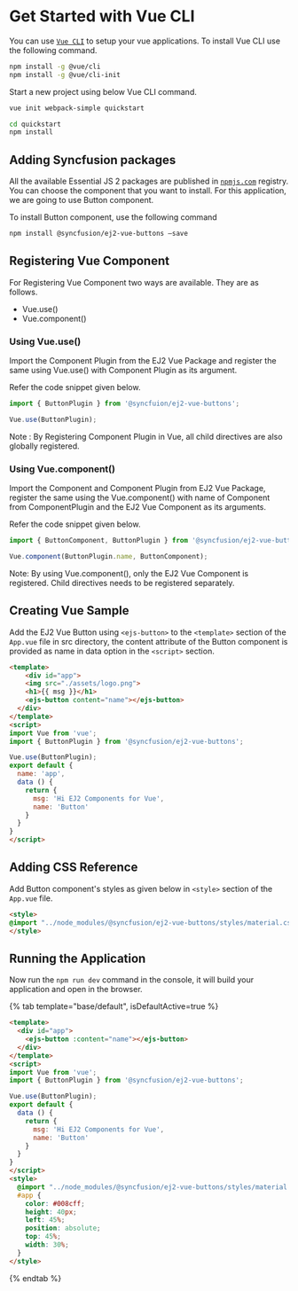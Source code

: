 # Get Started with Vue CLI

You can use [`Vue CLI`](https://github.com/vuejs/vue-cli) to setup your vue applications.
To install Vue CLI use the following command.

```bash
npm install -g @vue/cli
npm install -g @vue/cli-init
```

Start a new project using below Vue CLI command.

```bash
vue init webpack-simple quickstart

cd quickstart
npm install

```

## Adding Syncfusion packages

All the available Essential JS 2 packages are published in [`npmjs.com`](https://www.npmjs.com/~syncfusionorg) registry.
You can choose the component that you want to install. For this application, we are going to use Button component.

To install Button component, use the following command

```bash
npm install @syncfusion/ej2-vue-buttons –save
```

## Registering Vue Component

For Registering Vue Component two ways are available. They are as follows.
* Vue.use()
* Vue.component()

### Using Vue.use()

Import the Component Plugin from the EJ2 Vue Package and register the same using Vue.use() with Component Plugin as its argument.

Refer the code snippet given below.

```typescript
import { ButtonPlugin } from '@syncfuion/ej2-vue-buttons';

Vue.use(ButtonPlugin);
```

Note : By Registering Component Plugin in Vue, all child directives are also globally registered.

### Using Vue.component()

Import the Component and Component Plugin from EJ2 Vue Package,
register the same using the Vue.component() with name of Component from ComponentPlugin
and the EJ2 Vue Component as its arguments.

Refer the code snippet given below.

```typescript
import { ButtonComponent, ButtonPlugin } from '@syncfusion/ej2-vue-buttons';

Vue.component(ButtonPlugin.name, ButtonComponent);
```

Note: By using Vue.component(), only the EJ2 Vue Component is registered. Child directives needs to be registered separately.

## Creating Vue Sample

Add the EJ2 Vue Button using `<ejs-button>` to the `<template>` section of the `App.vue` file in src directory,
the content attribute of the Button component is provided as name in data option in the `<script>` section.

```html
<template>
    <div id="app">
    <img src="./assets/logo.png">
    <h1>{{ msg }}</h1>
    <ejs-button content="name"></ejs-button>
  </div>
</template>
<script>
import Vue from 'vue';
import { ButtonPlugin } from '@syncfusion/ej2-vue-buttons';

Vue.use(ButtonPlugin);
export default {
  name: 'app',
  data () {
    return {
      msg: 'Hi EJ2 Components for Vue',
      name: 'Button'
    }
  }
}
</script>
```

## Adding CSS Reference

Add Button component's styles as given below in `<style>` section of the `App.vue` file.

```html
<style>
@import "../node_modules/@syncfusion/ej2-vue-buttons/styles/material.css";
</style>
```

## Running the Application

Now run the `npm run dev` command in the console, it will build your application and open in the browser.

{% tab template="base/default", isDefaultActive=true %}

```html
<template>
  <div id="app">
    <ejs-button :content="name"></ejs-button>
  </div>
</template>
<script>
import Vue from 'vue';
import { ButtonPlugin } from '@syncfusion/ej2-vue-buttons';

Vue.use(ButtonPlugin);
export default {
  data () {
    return {
      msg: 'Hi EJ2 Components for Vue',
      name: 'Button'
    }
  }
}
</script>
<style>
  @import "../node_modules/@syncfusion/ej2-vue-buttons/styles/material.css";
  #app {
    color: #008cff;
    height: 40px;
    left: 45%;
    position: absolute;
    top: 45%;
    width: 30%;
  }
</style>
```

{% endtab %}